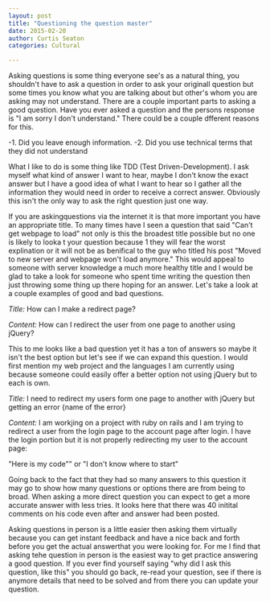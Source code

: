 ```yaml
---
layout: post
title: "Questioning the question master"
date: 2015-02-20
author: Curtis Seaton
categories: Cultural

---
```


Asking questions is some thing everyone see's as a natural thing, you shouldn't have to ask a question in order to ask your originall question but some times you know what you are talking about but other's whom you are asking may not understand. There are a couple important parts to asking a good question. Have you ever asked a question and the persons response is "I am sorry I don't understand." There could be a couple dfferent reasons for this.

-1. Did you leave enough information.
-2. Did you use technical terms that they did not understand

What I like to do is some thing like TDD (Test Driven-Development). I ask myself what kind of answer I want to hear, maybe I don't know the exact answer but I have a good idea of what I want to hear so I gather all the information they would need in order to receive a correct answer. Obviously this isn't the only way to ask the right question just one way. 


If you are askingquestions via the internet it is that more important you have an appropriate title. To many times have I seen a question that said "Can't get webpage to load" not only is this the broadest title possible but no one is likely to looka t your question because 1 they will fear the worst explination or it will not be as benifical to the guy who titled his post "Moved to new server and webpage won't load anymore." This would appeal to someone with server knowledge a much more healthy title and I would be glad to take a look for someone who spent time writing the question then just throwing some thing up there hoping for an answer. Let's take a look at a couple examples of good and bad questions.


*Title:* How can I make a redirect page?

*Content:* How can I redirect the user from one page to another using jQuery?

This to me looks like a bad question yet it has a ton of answers so maybe it isn't the best option but let's see if we can expand this question. I would first mention my web project and the languages I am currently using because someone could easily offer a better option not using jQuery but to each is own.



*Title:* I need to redirect my users form one page to another with jQuery but getting an error {name of the error}

*Content:* I am workjing on a project with ruby on rails and I am trying to redirect a user from the login page to the account page after login. I have the login portion but it is not properly redirecting my user to the account page:

"Here is my code"" or "I don't know where to start"

Going back to the fact that they had so many answers to this question it may go to show how many questions or options there are from being to broad. When asking a more direct question you can expect to get a more accurate answer with less tries. It looks here that there was 40 initital comments on his code even after and answer had been posted.

Asking questions in person is a little easier then asking them virtually because you can get instant feedback and have a nice back and forth before you get the actual answerthat you were looking for. For me I find that asking tehe question in person is the easiest way to get practice answering a good question. If you ever find yourself saying "why did I ask this question, like this" you should go back, re-read your question, see if there is anymore details that need to be solved and from there you can update your question.

